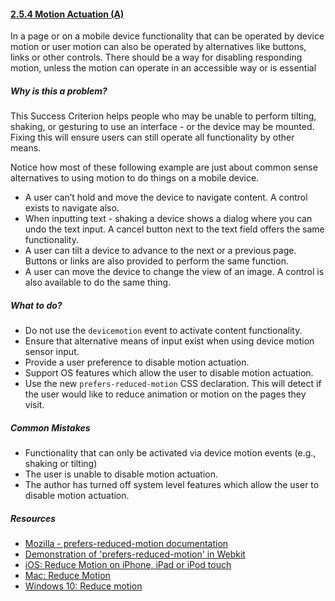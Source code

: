 #### [2.5.4 Motion Actuation (A)](https://www.w3.org/TR/WCAG21/#motion-actuation)

In a page or on a mobile device functionality that can be operated by device motion or user motion can also be operated by alternatives like buttons, links or other controls. There should be a way for disabling responding motion, unless the motion can operate in an accessible way or is essential

##### Why is this a problem?

This Success Criterion helps people who may be unable to perform tilting, shaking, or gesturing to use an interface - or the device may be mounted. Fixing this will ensure users can still operate all functionality by other means.

Notice how most of these following example are just about common sense alternatives to using motion to do things on a mobile device.
* A user can’t hold and move the device to navigate content. A control exists to navigate also.
* When inputting text - shaking a device shows a dialog where you can undo the text input. A cancel button next to the text field offers the same functionality.
* A user can tilt a device to advance to the next or a previous page. Buttons or links are also provided to perform the same function.
* A user can move the device to change the view of an image. A control is also available to do the same thing.

##### What to do?

* Do not use the <code>devicemotion</code> event to activate content functionality.
* Ensure that alternative means of input exist when using device motion sensor input.
* Provide a user preference to disable motion actuation.
* Support OS features which allow the user to disable motion actuation.
* Use the new <code>prefers-reduced-motion</code> CSS declaration. This will detect if the user would like to reduce animation or motion on the pages they visit.

##### Common Mistakes

* Functionality that can only be activated via device motion events (e.g., shaking or tilting)
* The user is unable to disable motion actuation.
* The author has turned off system level features which allow the user to disable motion actuation.

##### Resources

* [Mozilla - prefers-reduced-motion documentation](https://developer.mozilla.org/en-US/docs/Web/CSS/@media/prefers-reduced-motion)
* [Demonstration of 'prefers-reduced-motion' in Webkit](https://webkit.org/blog-files/prefers-reduced-motion/prm.htm)
* [iOS: Reduce Motion on iPhone, iPad or iPod touch](https://support.apple.com/en-gb/HT202655)
* [Mac: Reduce Motion](https://apple.stackexchange.com/questions/253756/speed-up-mission-control-animations-in-macos-sierra)
* [Windows 10: Reduce motion](https://www.laptopmag.com/articles/disable-minimize-maximize-animations-windows-10)

